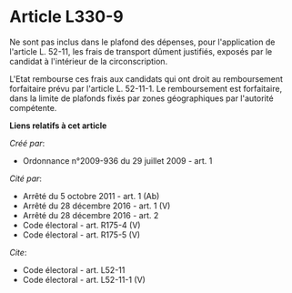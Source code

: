 # Article L330-9

Ne sont pas inclus dans le plafond des dépenses, pour l'application de l'article L. 52-11, les frais de transport dûment
justifiés, exposés par le candidat à l'intérieur de la circonscription. 

L'Etat rembourse ces frais aux candidats qui ont droit au remboursement forfaitaire prévu par l'article L. 52-11-1. Le
remboursement est forfaitaire, dans la limite de plafonds fixés par zones géographiques par l'autorité compétente.

**Liens relatifs à cet article**

_Créé par_:

  - Ordonnance n°2009-936 du 29 juillet 2009 - art. 1

_Cité par_:

  - Arrêté du 5 octobre 2011 - art. 1 (Ab)
  - Arrêté du 28 décembre 2016 - art. 1 (V)
  - Arrêté du 28 décembre 2016 - art. 2
  - Code électoral - art. R175-4 (V)
  - Code électoral - art. R175-5 (V)

_Cite_:

  - Code électoral - art. L52-11
  - Code électoral - art. L52-11-1 (V)
